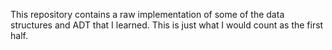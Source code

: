 This repository contains a raw implementation of some of the data structures and ADT that I learned. 
This is just what I would count as the first half.
